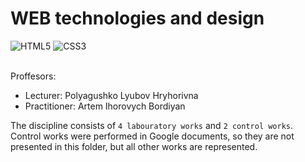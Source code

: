 # WEB technologies and design
![HTML5](https://img.shields.io/badge/html5-%23E34F26.svg?style=for-the-badge&logo=html5&logoColor=white) ![CSS3](https://img.shields.io/badge/css3-%231572B6.svg?style=for-the-badge&logo=css3&logoColor=white) <br><br>

Proffesors:
- Lecturer: Polyagushko Lyubov Hryhorivna <br>
- Practitioner: Artem Ihorovych Bordiyan <br>

The discipline consists of `4 labouratory works` and `2 control works`. Control works were performed in Google documents, so they are not presented in this folder, but all other works are represented.    
